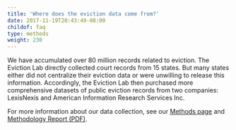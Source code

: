 ```yaml
---
title: 'Where does the eviction data come from?'
date: 2017-11-19T20:43:49-08:00
childof: faq
type: methods
weight: 230
---
```

We have accumulated over 80 million records related to eviction. The Eviction Lab directly collected court records from 15 states. But many states either did not centralize their eviction data or were unwilling to release this information. Accordingly, the Eviction Lab then purchased more comprehensive datasets of public eviction records from two companies: LexisNexis and American Information Research Services Inc. 

For more information about our data collection, see our <a href="/methods">Methods page</a> and <a href="#">Methodology Report (PDF)</a>.